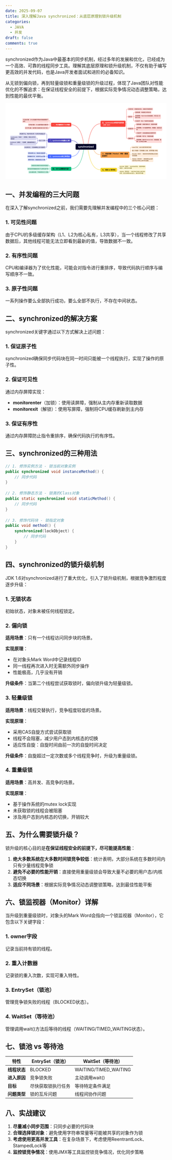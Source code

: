 ```yaml
---
date: 2025-09-07
title: 深入理解Java synchronized：从底层原理到锁升级机制
categories:
  - JAVA
  - 并发
draft: false
comments: true
---
```

synchronized作为Java中最基本的同步机制，经过多年的发展和优化，已经成为一个高效、可靠的线程同步工具。理解其底层原理和锁升级机制，不仅有助于编写更高效的并发代码，也是Java开发者面试和进阶的必备知识。

从无锁到偏向锁，再到轻量级锁和重量级锁的升级过程，体现了Java团队对性能优化的不懈追求：在保证线程安全的前提下，根据实际竞争情况动态调整策略，达到性能的最优平衡。
<!-- more -->

![synchronized思维导图](./images/synchronized.png)

## 一、并发编程的三大问题

在深入了解synchronized之前，我们需要先理解并发编程中的三个核心问题：

### 1. 可见性问题
由于CPU的多级缓存架构（L1、L2为核心私有，L3共享），当一个线程修改了共享数据后，其他线程可能无法立即看到最新的值，导致数据不一致。

### 2. 有序性问题
CPU和编译器为了优化性能，可能会对指令进行重排序，导致代码执行顺序与编写顺序不一致。

### 3. 原子性问题
一系列操作要么全部执行成功，要么全部不执行，不存在中间状态。

## 二、synchronized的解决方案

synchronized关键字通过以下方式解决上述问题：

### 1. 保证原子性
synchronized确保同步代码块在同一时间只能被一个线程执行，实现了操作的原子性。

### 2. 保证可见性
通过内存屏障实现：

- **monitorenter**（加锁）：使用读屏障，强制从主内存重新读取数据
- **monitorexit**（解锁）：使用写屏障，强制将CPU缓存刷新到主内存

### 3. 保证有序性
通过内存屏障防止指令重排序，确保代码执行的有序性。

## 三、synchronized的三种用法

```java
// 1. 修饰实例方法 - 锁当前对象实例
public synchronized void instanceMethod() {
    // 同步代码
}

// 2. 修饰静态方法 - 锁类的Class对象
public static synchronized void staticMethod() {
    // 同步代码
}

// 3. 修饰代码块 - 锁指定对象
public void method() {
    synchronized(lockObject) {
        // 同步代码
    }
}
```

## 四、synchronized的锁升级机制

JDK 1.6对synchronized进行了重大优化，引入了锁升级机制，根据竞争激烈程度逐步升级：

### 1. 无锁状态
初始状态，对象未被任何线程锁定。

### 2. 偏向锁
**适用场景**：只有一个线程访问同步块的场景。

**实现原理**：

- 在对象头Mark Word中记录线程ID
- 同一线程再次进入时无需额外同步操作
- 性能极高，几乎没有开销

**升级条件**：当第二个线程尝试获取锁时，偏向锁升级为轻量级锁。

### 3. 轻量级锁
**适用场景**：线程交替执行，竞争程度较低的场景。

**实现原理**：

- 采用CAS自旋方式尝试获取锁
- 线程不会阻塞，减少用户态到内核态的切换
- 适应性自旋：自旋时间由前一次的自旋时间决定

**升级条件**：自旋超过一定次数或多个线程竞争时，升级为重量级锁。

### 4. 重量级锁
**适用场景**：高并发、高竞争的场景。

**实现原理**：

- 基于操作系统的mutex lock实现
- 未获取锁的线程会被阻塞
- 涉及用户态到内核态的切换，开销较大

## 五、为什么需要锁升级？

锁升级的核心目的是**在保证线程安全的前提下，尽可能提高性能**：

1. **绝大多数系统在大多数时间锁竞争较低**：统计表明，大部分系统在多数时间内只有少量线程竞争锁
2. **避免不必要的性能开销**：直接使用重量级锁会导致大量不必要的用户态/内核态切换
3. **适应不同场景**：根据实际竞争情况动态调整锁策略，达到最佳性能平衡

## 六、锁监视器（Monitor）详解

当升级到重量级锁时，对象头的Mark Word会指向一个锁监视器（Monitor），它包含以下关键字段：

### 1. owner字段
记录当前持有锁的线程。

### 2. 重入计数器
记录锁的重入次数，实现可重入特性。

### 3. EntrySet（锁池）
管理竞争锁失败的线程（BLOCKED状态）。

### 4. WaitSet（等待池）
管理调用wait()方法后等待的线程（WAITING/TIMED_WAITING状态）。

## 七、锁池 vs 等待池

| 特性 | EntrySet（锁池） | WaitSet（等待池） |
|------|------------------|-------------------|
| **线程状态** | BLOCKED | WAITING/TIMED_WAITING |
| **进入原因** | 竞争锁失败 | 主动调用wait() |
| **目标** | 尽快获取锁执行任务 | 等待特定条件满足 |
| **问题类型** | 锁的互斥问题 | 线程间协作问题 |

## 八、实战建议

1. **尽量减小同步范围**：只同步必要的代码块
2. **合理选择锁对象**：避免使用字符串常量等可能被共享的对象作为锁
3. **考虑使用更高并发工具**：在复杂场景下，考虑使用ReentrantLock、StampedLock等
4. **监控锁竞争情况**：使用JMX等工具监控锁竞争情况，优化同步策略